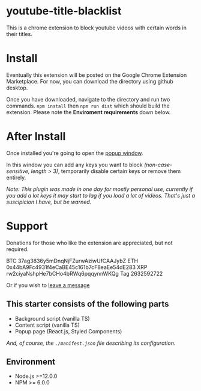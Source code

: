 # youtube-title-blacklist

This is a chrome extension to block youtube videos with certain words in their titles.

# Install

Eventually this extension will be posted on the Google Chrome Extension Marketplace. For now, you can download the directory using github desktop.

Once you have downloaded, navigate to the directory and run two commands. `npm install` then `npm run dist` which should build the extension. Please note the **Enviroment requirements** down below.

# After Install

Once installed you're going to open the [popup window](https://i.imgur.com/WdxKyc6.png).

In this window you can add any keys you want to block _(non-case-sensitive, length > 3)_, temporarily disable certain keys or remove them entirely.

_Note: This plugin was made in one day for mostly personal use, currently if you add a lot keys it may start to lag if you load a lot of videos. That's just a suscipicion I have, but be warned._

# Support

Donations for those who like the extension are appreciated, but not required.

BTC 37ag3836y5mDnqNjFZurwAziwUfCAAJybZ
ETH 0x44bA9Fc4931f4eCaBE45c161b7cF8eaEe54dE283
XRP rw2ciyaNshpHe7bCHo4bRWq6pqqynnWKQg Tag 2632592722

Or if you wish to [leave a message](https://streamlabs.com/creativebuilds/tip)

## This starter consists of the following parts

- Background script (vanilla TS)
- Content script (vanilla TS)
- Popup page (React.js, Styled Components)

_And, of course, the `./manifest.json` file describing its configuration._

## Environment

- Node.js >=12.0.0
- NPM >= 6.0.0
